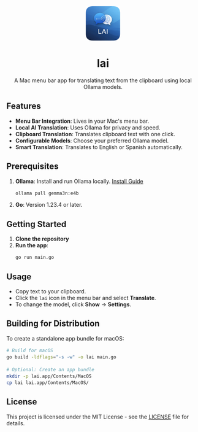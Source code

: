 <p align="center">
  <img src="app/lai-60x60@3x.png" alt="lai icon" width="90">
</p>

<h1 align="center">lai</h1>

<p align="center">
A Mac menu bar app for translating text from the clipboard using local Ollama models.
</p>

## Features

- **Menu Bar Integration**: Lives in your Mac's menu bar.
- **Local AI Translation**: Uses Ollama for privacy and speed.
- **Clipboard Translation**: Translates clipboard text with one click.
- **Configurable Models**: Choose your preferred Ollama model.
- **Smart Translation**: Translates to English or Spanish automatically.

## Prerequisites

1. **Ollama**: Install and run Ollama locally. [Install Guide](https://ollama.ai/)
   ```bash
   ollama pull gemma3n:e4b
   ```
2. **Go**: Version 1.23.4 or later.

## Getting Started

1. **Clone the repository**
2. **Run the app**:
   ```bash
   go run main.go
   ```

## Usage

- Copy text to your clipboard.
- Click the `lai` icon in the menu bar and select **Translate**.
- To change the model, click **Show** -> **Settings**.

## Building for Distribution

To create a standalone app bundle for macOS:

```bash
# Build for macOS
go build -ldflags="-s -w" -o lai main.go

# Optional: Create an app bundle
mkdir -p lai.app/Contents/MacOS
cp lai lai.app/Contents/MacOS/
```

## License

This project is licensed under the MIT License - see the [LICENSE](LICENSE) file for details.
